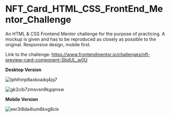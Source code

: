 # NFT_Card_HTML_CSS_FrontEnd_Mentor_Challenge

An HTML & CSS Frontend Mentor challenge for the purpose of practicing. A mockup is given and has to be reproduced as closely as possible to the original. Responsive design, mobile first.

Link to the challenge: https://www.frontendmentor.io/challenges/nft-preview-card-component-SbdUL_w0U

**Desktop Version**

![lphlhinp8axkoadq4jq7](https://github.com/Vasiliki-Georgiou/NFT_Card_HTML_CSS_FrontEnd_Mentor_Challenge/assets/113369011/cfa7414d-559a-42b3-a37f-5b0b29b6a3e0)

![gk2cib7zmsvsn9kgqmsw](https://github.com/Vasiliki-Georgiou/NFT_Card_HTML_CSS_FrontEnd_Mentor_Challenge/assets/113369011/0b2ece22-40c3-467b-a5da-f007e6b9a65b)

**Mobile Version**

![eer3i8da4ium6kvg8clx](https://github.com/Vasiliki-Georgiou/NFT_Card_HTML_CSS_FrontEnd_Mentor_Challenge/assets/113369011/f86e25ce-c02f-45ef-82df-108e6d0fae33)



